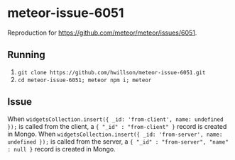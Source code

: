 # meteor-issue-6051

Reproduction for https://github.com/meteor/meteor/issues/6051.

## Running

1. `git clone https://github.com/hwillson/meteor-issue-6051.git`
2. `cd meteor-issue-6051; meteor npm i; meteor`

## Issue

When `widgetsCollection.insert({ _id: 'from-client', name: undefined });` is
called from the client, a `{ "_id" : "from-client" }` record is created in
Mongo. When `widgetsCollection.insert({ _id: 'from-server', name: undefined });`
is called from the server, a `{ "_id" : "from-server", "name" : null }` record
is created in Mongo. 

